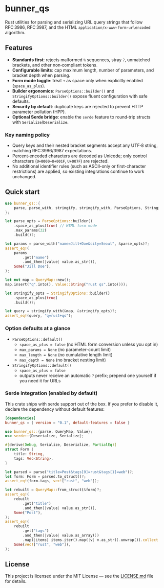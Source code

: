 # bunner_qs

Rust utilities for parsing and serializing URL query strings that follow RFC 3986, RFC 3987, and the HTML `application/x-www-form-urlencoded` algorithm.

## Features

- **Standards first**: rejects malformed `%` sequences, stray `?`, unmatched brackets, and other non‑compliant tokens.
- **Configurable limits**: cap maximum length, number of parameters, and bracket depth when parsing.
- **Form mode toggle**: treat `+` as space only when explicitly enabled (`space_as_plus`).
- **Builder ergonomics**: `ParseOptions::builder()` and `StringifyOptions::builder()` expose fluent configuration with safe defaults.
- **Security by default**: duplicate keys are rejected to prevent HTTP parameter pollution (HPP).
- **Optional Serde bridge**: enable the `serde` feature to round‑trip structs with `Serialize`/`Deserialize`.

### Key naming policy

- Query keys and their nested bracket segments accept any UTF‑8 string, matching RFC 3986/3987 expectations.
- Percent‑encoded characters are decoded as Unicode; only control characters (`U+0000`–`U+001F`, `U+007F`) are rejected.
- No additional identifier rules (such as ASCII-only or first-character restrictions) are applied, so existing integrations continue to work unchanged.

## Quick start

```rust
use bunner_qs::{
	parse, parse_with, stringify, stringify_with, ParseOptions, StringifyOptions, QueryMap, Value,
};

let parse_opts = ParseOptions::builder()
	.space_as_plus(true) // HTML form mode
	.max_params(32)
	.build()?;

let params = parse_with("name=Jill+Doe&city=Seoul", &parse_opts)?;
assert_eq!(
	params
		.get("name")
		.and_then(|value| value.as_str()),
	Some("Jill Doe"),
);

let mut map = QueryMap::new();
map.insert("q".into(), Value::String("rust qs".into()));

let stringify_opts = StringifyOptions::builder()
	.space_as_plus(true)
	.build()?;

let query = stringify_with(&map, &stringify_opts)?;
assert_eq!(query, "q=rust+qs");
```

### Option defaults at a glance

- `ParseOptions::default()`
	- `space_as_plus = false` (no HTML form conversion unless you opt in)
	- `max_params = None` (no parameter-count limit)
	- `max_length = None` (no cumulative length limit)
	- `max_depth = None` (no bracket nesting limit)
- `StringifyOptions::default()`
	- `space_as_plus = false`
	- outputs never receive an automatic `?` prefix; prepend one yourself if you need it for URLs

### Serde integration (enabled by default)

This crate ships with serde support out of the box. If you prefer to disable it, declare the
dependency without default features:

```toml
[dependencies]
bunner_qs = { version = "0.1", default-features = false }
```

```rust
use bunner_qs::{parse, QueryMap, Value};
use serde::{Deserialize, Serialize};

#[derive(Debug, Serialize, Deserialize, PartialEq)]
struct Form {
	title: String,
	tags: Vec<String>,
}

let parsed = parse("title=Post&tags[0]=rust&tags[1]=web")?;
let form: Form = parsed.to_struct()?;
assert_eq!(form.tags, vec!["rust", "web"]);

let rebuilt = QueryMap::from_struct(&form)?;
assert_eq!(
	rebuilt
		.get("title")
		.and_then(|value| value.as_str()),
	Some("Post"),
);
assert_eq!(
	rebuilt
		.get("tags")
		.and_then(|value| value.as_array())
		.map(|items| items.iter().map(|v| v.as_str().unwrap()).collect::<Vec<_>>()),
	Some(vec!["rust", "web"]),
);
```

## License

This project is licensed under the MIT License — see the [LICENSE.md](LICENSE.md) file for details.